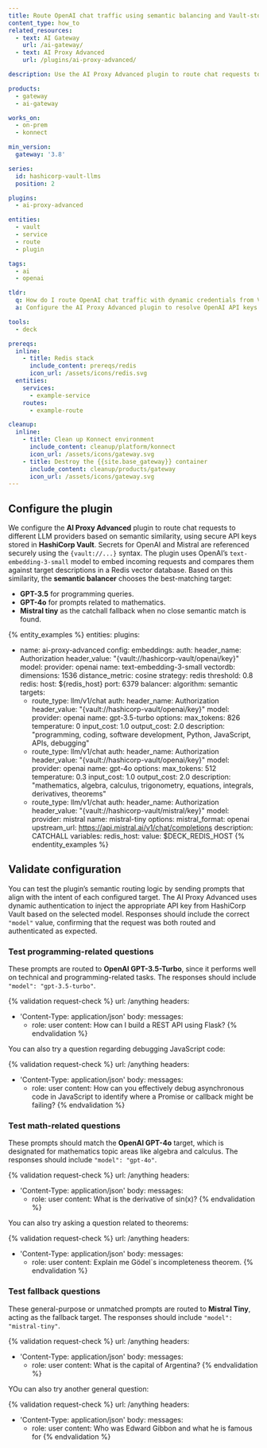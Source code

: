 ```yaml
---
title: Route OpenAI chat traffic using semantic balancing and Vault-stored keys
content_type: how_to
related_resources:
  - text: AI Gateway
    url: /ai-gateway/
  - text: AI Proxy Advanced
    url: /plugins/ai-proxy-advanced/

description: Use the AI Proxy Advanced plugin to route chat requests to OpenAI models based on semantic intent, secured with API keys stored in HashiCorp Vault.

products:
  - gateway
  - ai-gateway

works_on:
  - on-prem
  - konnect

min_version:
  gateway: '3.8'

series:
  id: hashicorp-vault-llms
  position: 2

plugins:
  - ai-proxy-advanced

entities:
  - vault
  - service
  - route
  - plugin

tags:
  - ai
  - openai

tldr:
  q: How do I route OpenAI chat traffic with dynamic credentials from Vault?
  a: Configure the AI Proxy Advanced plugin to resolve OpenAI API keys dynamically from HashiCorp Vault, then route chat traffic to the most relevant model using semantic balancing based on user input.

tools:
  - deck

prereqs:
  inline:
    - title: Redis stack
      include_content: prereqs/redis
      icon_url: /assets/icons/redis.svg
  entities:
    services:
      - example-service
    routes:
      - example-route

cleanup:
  inline:
    - title: Clean up Konnect environment
      include_content: cleanup/platform/konnect
      icon_url: /assets/icons/gateway.svg
    - title: Destroy the {{site.base_gateway}} container
      include_content: cleanup/products/gateway
      icon_url: /assets/icons/gateway.svg
---
```


## Configure the plugin

We configure the **AI Proxy Advanced** plugin to route chat requests to different LLM providers based on semantic similarity, using secure API keys stored in **HashiCorp Vault**. Secrets for OpenAI and Mistral are referenced securely using the `{vault://...}` syntax. The plugin uses OpenAI’s `text-embedding-3-small` model to embed incoming requests and compares them against target descriptions in a Redis vector database. Based on this similarity, the **semantic balancer** chooses the best-matching target:
- **GPT-3.5** for programming queries.
- **GPT-4o** for prompts related to mathematics.
- **Mistral tiny** as the catchall fallback when no close semantic match is found.

{% entity_examples %}
entities:
  plugins:
  - name: ai-proxy-advanced
    config:
      embeddings:
        auth:
          header_name: Authorization
          header_value: "{vault://hashicorp-vault/openai/key}"
        model:
          provider: openai
          name: text-embedding-3-small
      vectordb:
        dimensions: 1536
        distance_metric: cosine
        strategy: redis
        threshold: 0.8
        redis:
          host: ${redis_host}
          port: 6379
      balancer:
        algorithm: semantic
      targets:
      - route_type: llm/v1/chat
        auth:
          header_name: Authorization
          header_value: "{vault://hashicorp-vault/openai/key}"
        model:
          provider: openai
          name: gpt-3.5-turbo
          options:
            max_tokens: 826
            temperature: 0
            input_cost: 1.0
            output_cost: 2.0
        description: "programming, coding, software development, Python, JavaScript, APIs, debugging"
      - route_type: llm/v1/chat
        auth:
          header_name: Authorization
          header_value: "{vault://hashicorp-vault/openai/key}"
        model:
          provider: openai
          name: gpt-4o
          options:
            max_tokens: 512
            temperature: 0.3
            input_cost: 1.0
            output_cost: 2.0
        description: "mathematics, algebra, calculus, trigonometry, equations, integrals, derivatives, theorems"
      - route_type: llm/v1/chat
        auth:
          header_name: Authorization
          header_value: "{vault://hashicorp-vault/mistral/key}"
        model:
          provider: mistral
          name: mistral-tiny
          options:
            mistral_format: openai
            upstream_url: https://api.mistral.ai/v1/chat/completions
        description: CATCHALL
variables:
  redis_host:
    value: $DECK_REDIS_HOST
{% endentity_examples %}


## Validate configuration

You can test the plugin’s semantic routing logic by sending prompts that align with the intent of each configured target. The AI Proxy Advanced uses dynamic authentication to inject the appropriate API key from HashiCorp Vault based on the selected model. Responses should include the correct `"model"` value, confirming that the request was both routed and authenticated as expected.

### Test programming-related questions

These prompts are routed to **OpenAI GPT-3.5-Turbo**, since it performs well on technical and programming-related tasks. The responses should include `"model": "gpt-3.5-turbo"`.

{% validation request-check %}
url: /anything
headers:
- 'Content-Type: application/json'
body:
  messages:
    - role: user
      content: How can I build a REST API using Flask?
{% endvalidation %}

You can also try a question regarding debugging JavaScript code:

{% validation request-check %}
url: /anything
headers:
- 'Content-Type: application/json'
body:
  messages:
    - role: user
      content: How can you effectively debug asynchronous code in JavaScript to identify where a Promise or callback might be failing?
{% endvalidation %}


### Test math-related questions

These prompts should match the **OpenAI GPT-4o** target, which is designated for mathematics topic areas like algebra and calculus. The responses should include `"model": "gpt-4o"`.

{% validation request-check %}
url: /anything
headers:
- 'Content-Type: application/json'
body:
  messages:
    - role: user
      content: What is the derivative of sin(x)?
{% endvalidation %}

You can also try asking a question related to theorems:

{% validation request-check %}
url: /anything
headers:
- 'Content-Type: application/json'
body:
  messages:
    - role: user
      content: Explain me Gödel`s incompleteness theorem.
{% endvalidation %}

### Test fallback questions

These general-purpose or unmatched prompts are routed to **Mistral Tiny**, acting as the fallback target. The responses should include `"model": "mistral-tiny"`.

{% validation request-check %}
url: /anything
headers:
- 'Content-Type: application/json'
body:
  messages:
    - role: user
      content: What is the capital of Argentina?
{% endvalidation %}

YOu can also try another general question:

{% validation request-check %}
url: /anything
headers:
- 'Content-Type: application/json'
body:
  messages:
    - role: user
      content: Who was Edward Gibbon and what he is famous for
{% endvalidation %}

